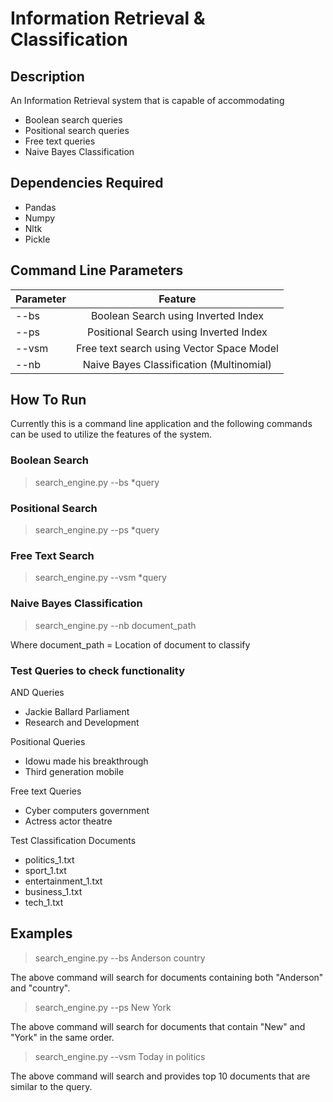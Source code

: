 # Information Retrieval & Classification

## Description

An Information Retrieval system that is capable of accommodating
*   Boolean search queries
*   Positional search queries
*   Free text queries
*   Naive Bayes Classification

## Dependencies Required

* Pandas
* Numpy
* Nltk
* Pickle

## Command Line Parameters

| Parameter     | Feature       |
| ------------- |:-------------:|
| --bs          | Boolean Search using Inverted Index |
| --ps      | Positional Search using Inverted Index   |
| --vsm | Free text search using Vector Space Model      |
| --nb | Naive Bayes Classification (Multinomial) |
## How To Run

Currently this is a command line application and the following commands can 
be used to utilize the features of the system.

### Boolean Search

> search_engine.py --bs *query

### Positional Search

> search_engine.py --ps *query

### Free Text Search

> search_engine.py --vsm *query

### Naive Bayes Classification

> search_engine.py --nb document_path

Where document_path = Location of document to classify

### Test Queries to check functionality

AND Queries
* Jackie Ballard Parliament
* Research and Development

Positional Queries

* Idowu made his breakthrough
* Third generation mobile

Free text Queries
* Cyber computers government
* Actress actor theatre

Test Classification Documents

* politics_1.txt
* sport_1.txt
* entertainment_1.txt
* business_1.txt
* tech_1.txt 



## Examples

> search_engine.py --bs Anderson country

The above command will search for documents containing both "Anderson" and 
"country".

> search_engine.py --ps New York

The above command will search for documents that contain "New" and "York" in
 the same order.
 
 > search_engine.py --vsm Today in politics
 
 The above command will search and provides top 10 documents that are 
 similar to the query.